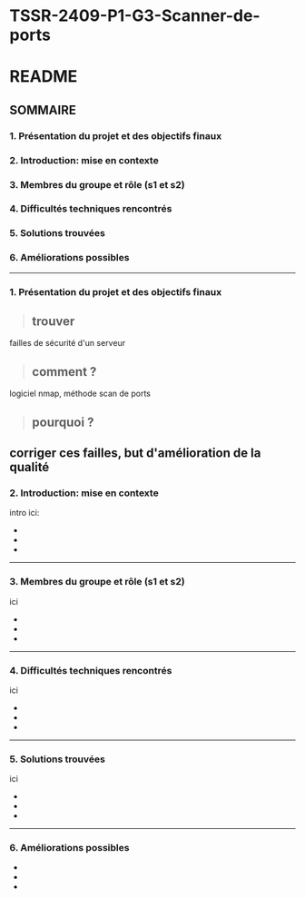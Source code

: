 # TSSR-2409-P1-G3-Scanner-de-ports

# **README**

## **SOMMAIRE**

### 1. Présentation du projet et des objectifs finaux

### 2. Introduction: mise en contexte
    
### 3. Membres du groupe et rôle (s1 et s2)
    
### 4. Difficultés techniques rencontrés
    
### 5. Solutions trouvées
    
### 6. Améliorations possibles

---
### 1. Présentation du projet et des objectifs finaux

> ## trouver
failles de sécurité d'un serveur  
> ## comment ?  
logiciel nmap, méthode scan de ports
> ## pourquoi ?
corriger ces failles, but d'amélioration de la qualité
---

### 2.  Introduction: mise en contexte

intro ici:

*
*
*
---

### 3. Membres du groupe et rôle (s1 et s2)

ici

*
*
*
---

### 4. Difficultés techniques rencontrés

ici

*
*
*

---

### 5. Solutions trouvées

ici

*
*
*
---

### 6. Améliorations possibles

*
*
*

